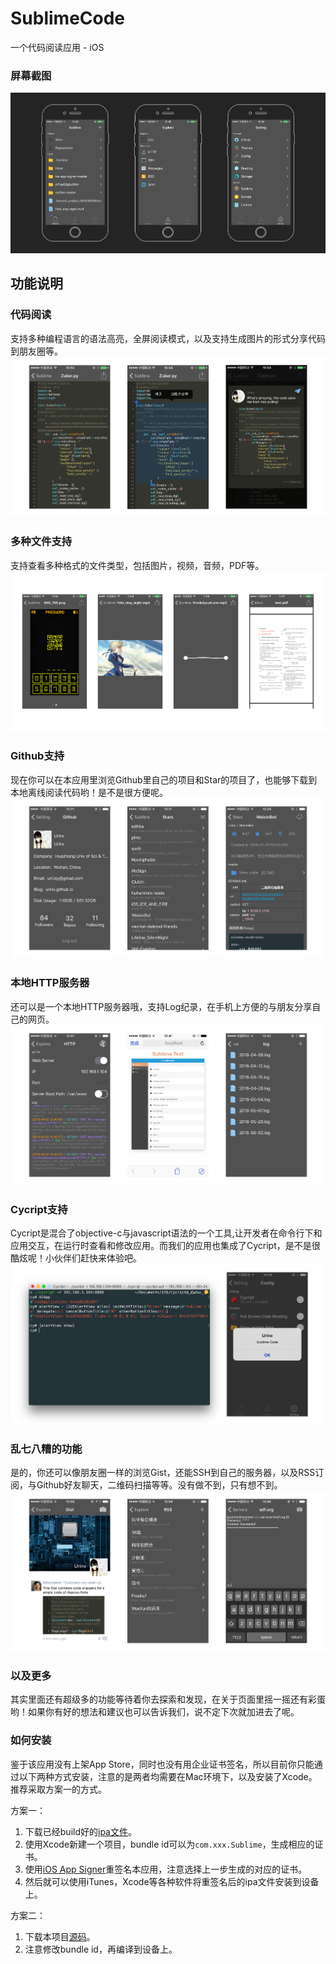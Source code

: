 # SublimeCode
一个代码阅读应用 - iOS

### 屏幕截图
![main](Screenshot/main.png)

## 功能说明

### 代码阅读
支持多种编程语言的语法高亮，全屏阅读模式，以及支持生成图片的形式分享代码到朋友圈等。
![Code Reading](Screenshot/code_reading.png)

### 多种文件支持
支持查看多种格式的文件类型，包括图片，视频，音频，PDF等。
![Multi File Support](Screenshot/multi_file_support.png)

### Github支持
现在你可以在本应用里浏览Github里自己的项目和Star的项目了，也能够下载到本地离线阅读代码哟！是不是很方便呢。
![Github](Screenshot/github.png)

### 本地HTTP服务器
还可以是一个本地HTTP服务器哦，支持Log纪录，在手机上方便的与朋友分享自己的网页。
![HTTP Server](Screenshot/http_server.png)

### Cycript支持
Cycript是混合了objective-c与javascript语法的一个工具,让开发者在命令行下和应用交互，在运行时查看和修改应用。而我们的应用也集成了Cycript，是不是很酷炫呢！小伙伴们赶快来体验吧。
![Cycript](Screenshot/cycript.png)

### 乱七八糟的功能
是的，你还可以像朋友圈一样的浏览Gist，还能SSH到自己的服务器，以及RSS订阅，与Github好友聊天，二维码扫描等等。没有做不到，只有想不到。
![Other](Screenshot/other.png)

### 以及更多
其实里面还有超级多的功能等待着你去探索和发现，在关于页面里摇一摇还有彩蛋哟！如果你有好的想法和建议也可以告诉我们，说不定下次就加进去了呢。

### 如何安装
鉴于该应用没有上架App Store，同时也没有用企业证书签名，所以目前你只能通过以下两种方式安装，注意的是两者均需要在Mac环境下，以及安装了Xcode。推荐采取方案一的方式。

方案一：
1. 下载已经build好的[ipa文件](https://github.com/Urinx/SublimeCode/releases)。
2. 使用Xcode新建一个项目，bundle id可以为`com.xxx.Sublime`，生成相应的证书。
3. 使用[iOS App Signer](https://github.com/DanTheMan827/ios-app-signer)重签名本应用，注意选择上一步生成的对应的证书。
4. 然后就可以使用iTunes，Xcode等各种软件将重签名后的ipa文件安装到设备上。

方案二：
1. 下载本项目[源码](https://github.com/Urinx/SublimeCode/archive/v1.0.zip)。
2. 注意修改bundle id，再编译到设备上。
